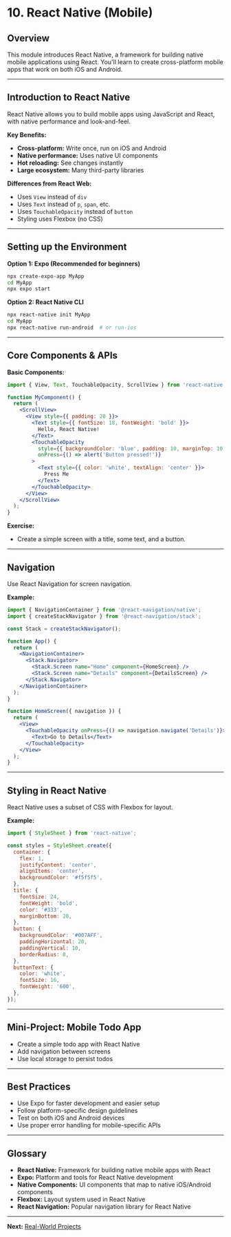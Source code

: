 # 10. React Native (Mobile)

## Overview
This module introduces React Native, a framework for building native mobile applications using React. You'll learn to create cross-platform mobile apps that work on both iOS and Android.

---

## Introduction to React Native
React Native allows you to build mobile apps using JavaScript and React, with native performance and look-and-feel.

**Key Benefits:**
- **Cross-platform:** Write once, run on iOS and Android
- **Native performance:** Uses native UI components
- **Hot reloading:** See changes instantly
- **Large ecosystem:** Many third-party libraries

**Differences from React Web:**
- Uses `View` instead of `div`
- Uses `Text` instead of `p`, `span`, etc.
- Uses `TouchableOpacity` instead of `button`
- Styling uses Flexbox (no CSS)

---

## Setting up the Environment
**Option 1: Expo (Recommended for beginners)**
```bash
npx create-expo-app MyApp
cd MyApp
npx expo start
```

**Option 2: React Native CLI**
```bash
npx react-native init MyApp
cd MyApp
npx react-native run-android  # or run-ios
```

---

## Core Components & APIs
**Basic Components:**
```jsx
import { View, Text, TouchableOpacity, ScrollView } from 'react-native';

function MyComponent() {
  return (
    <ScrollView>
      <View style={{ padding: 20 }}>
        <Text style={{ fontSize: 18, fontWeight: 'bold' }}>
          Hello, React Native!
        </Text>
        <TouchableOpacity 
          style={{ backgroundColor: 'blue', padding: 10, marginTop: 10 }}
          onPress={() => alert('Button pressed!')}
        >
          <Text style={{ color: 'white', textAlign: 'center' }}>
            Press Me
          </Text>
        </TouchableOpacity>
      </View>
    </ScrollView>
  );
}
```

**Exercise:**
- Create a simple screen with a title, some text, and a button.

---

## Navigation
Use React Navigation for screen navigation.

**Example:**
```jsx
import { NavigationContainer } from '@react-navigation/native';
import { createStackNavigator } from '@react-navigation/stack';

const Stack = createStackNavigator();

function App() {
  return (
    <NavigationContainer>
      <Stack.Navigator>
        <Stack.Screen name="Home" component={HomeScreen} />
        <Stack.Screen name="Details" component={DetailsScreen} />
      </Stack.Navigator>
    </NavigationContainer>
  );
}

function HomeScreen({ navigation }) {
  return (
    <View>
      <TouchableOpacity onPress={() => navigation.navigate('Details')}>
        <Text>Go to Details</Text>
      </TouchableOpacity>
    </View>
  );
}
```

---

## Styling in React Native
React Native uses a subset of CSS with Flexbox for layout.

**Example:**
```jsx
import { StyleSheet } from 'react-native';

const styles = StyleSheet.create({
  container: {
    flex: 1,
    justifyContent: 'center',
    alignItems: 'center',
    backgroundColor: '#f5f5f5',
  },
  title: {
    fontSize: 24,
    fontWeight: 'bold',
    color: '#333',
    marginBottom: 20,
  },
  button: {
    backgroundColor: '#007AFF',
    paddingHorizontal: 20,
    paddingVertical: 10,
    borderRadius: 8,
  },
  buttonText: {
    color: 'white',
    fontSize: 16,
    fontWeight: '600',
  },
});
```

---

## Mini-Project: Mobile Todo App
- Create a simple todo app with React Native
- Add navigation between screens
- Use local storage to persist todos

---

## Best Practices
- Use Expo for faster development and easier setup
- Follow platform-specific design guidelines
- Test on both iOS and Android devices
- Use proper error handling for mobile-specific APIs

---

## Glossary
- **React Native:** Framework for building native mobile apps with React
- **Expo:** Platform and tools for React Native development
- **Native Components:** UI components that map to native iOS/Android components
- **Flexbox:** Layout system used in React Native
- **React Navigation:** Popular navigation library for React Native

---

**Next:** [Real-World Projects](../11-projects/README.md)